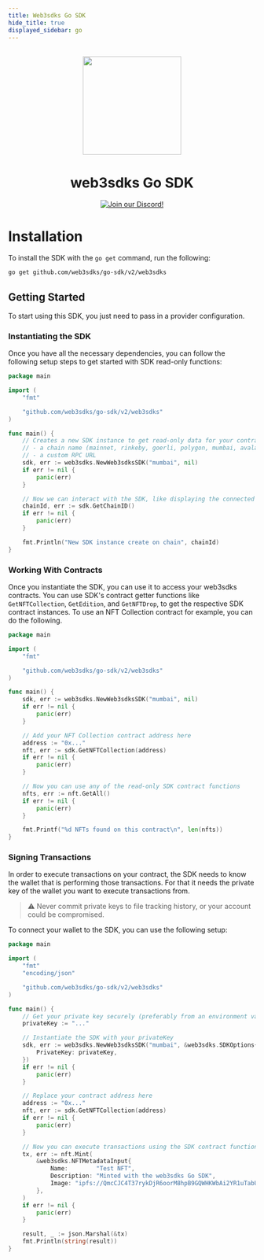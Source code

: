 ```yaml
---
title: Web3sdks Go SDK
hide_title: true
displayed_sidebar: go
---
```


<p align="center">
<br />
<a href="https://web3sdks.com"><img src="https://github.com/web3sdks/typescript-sdk/blob/main/logo.svg?raw=true" width="200" alt=""/></a>
<br />
</p>
<h1 align="center">web3sdks Go SDK</h1>
<p align="center">
<a href="https://discord.gg/KX2tsh9A"><img alt="Join our Discord!" src="https://img.shields.io/discord/834227967404146718.svg?color=7289da&label=discord&logo=discord&style=flat"/></a>
</p>

# Installation

To install the SDK with the `go get` command, run the following:

```bash
go get github.com/web3sdks/go-sdk/v2/web3sdks
```

## Getting Started

To start using this SDK, you just need to pass in a provider configuration.

### Instantiating the SDK

Once you have all the necessary dependencies, you can follow the following setup steps to get started with SDK read-only functions:

```go
package main

import (
	"fmt"

	"github.com/web3sdks/go-sdk/v2/web3sdks"
)

func main() {
	// Creates a new SDK instance to get read-only data for your contracts, you can pass:
	// - a chain name (mainnet, rinkeby, goerli, polygon, mumbai, avalanche, fantom)
	// - a custom RPC URL
	sdk, err := web3sdks.NewWeb3sdksSDK("mumbai", nil)
	if err != nil {
		panic(err)
	}

	// Now we can interact with the SDK, like displaying the connected chain ID
	chainId, err := sdk.GetChainID()
	if err != nil {
		panic(err)
	}

	fmt.Println("New SDK instance create on chain", chainId)
}
```

### Working With Contracts

Once you instantiate the SDK, you can use it to access your web3sdks contracts. You can use SDK's contract getter functions like `GetNFTCollection`, `GetEdition`, and `GetNFTDrop`, to get the respective SDK contract instances. To use an NFT Collection contract for example, you can do the following.

```go
package main

import (
	"fmt"

	"github.com/web3sdks/go-sdk/v2/web3sdks"
)

func main() {
	sdk, err := web3sdks.NewWeb3sdksSDK("mumbai", nil)
	if err != nil {
		panic(err)
	}

	// Add your NFT Collection contract address here
	address := "0x..."
	nft, err := sdk.GetNFTCollection(address)
	if err != nil {
		panic(err)
	}

	// Now you can use any of the read-only SDK contract functions
	nfts, err := nft.GetAll()
	if err != nil {
		panic(err)
	}

	fmt.Printf("%d NFTs found on this contract\n", len(nfts))
}
```

### Signing Transactions

In order to execute transactions on your contract, the SDK needs to know the wallet that is performing those transactions. For that it needs the private key of the wallet you want to execute transactions from.

> :warning: Never commit private keys to file tracking history, or your account could be compromised.

To connect your wallet to the SDK, you can use the following setup:

```go
package main

import (
	"fmt"
	"encoding/json"

	"github.com/web3sdks/go-sdk/v2/web3sdks"
)

func main() {
	// Get your private key securely (preferably from an environment variable)
	privateKey := "..."

	// Instantiate the SDK with your privateKey
	sdk, err := web3sdks.NewWeb3sdksSDK("mumbai", &web3sdks.SDKOptions{
		PrivateKey: privateKey,
	})
	if err != nil {
		panic(err)
	}

	// Replace your contract address here
	address := "0x..."
	nft, err := sdk.GetNFTCollection(address)
	if err != nil {
		panic(err)
	}

	// Now you can execute transactions using the SDK contract functions
	tx, err := nft.Mint(
		&web3sdks.NFTMetadataInput{
			Name:        "Test NFT",
			Description: "Minted with the web3sdks Go SDK",
			Image: "ipfs://QmcCJC4T37rykDjR6oorM8hpB9GQWHKWbAi2YR1uTabUZu/0",
		},
	)
	if err != nil {
		panic(err)
	}

	result, _ := json.Marshal(&tx)
	fmt.Println(string(result))
}
```
